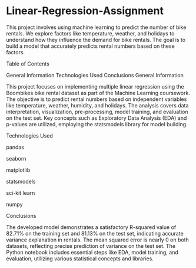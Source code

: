 # Linear-Regression-Assignment
This project involves using machine learning to predict the number of bike rentals. We explore factors like temperature, weather, and holidays to understand how they influence the demand for bike rentals. The goal is to build a model that accurately predicts rental numbers based on these factors. 

Table of Contents


General Information
Technologies Used
Conclusions
General Information

This project focuses on implementing multiple linear regression using the Boombikes bike rental dataset as part of the Machine Learning coursework. The objective is to predict rental numbers based on independent variables like temperature, weather, humidity, and holidays. The analysis covers data interpretation, visualization, pre-processing, model training, and evaluation on the test set. Key concepts such as Exploratory Data Analysis (EDA) and p-values are utilized, employing the statsmodels library for model building.

Technologies Used

pandas

seaborn

matplotlib

statsmodels

sci-kit learn

numpy


Conclusions

The developed model demonstrates a satisfactory R-squared value of 82.71% on the training set and 81.13% on the test set, indicating accurate variance explanation in rentals. The mean squared error is nearly 0 on both datasets, reflecting precise prediction of variance on the test set. The Python notebook includes essential steps like EDA, model training, and evaluation, utilizing various statistical concepts and libraries.
